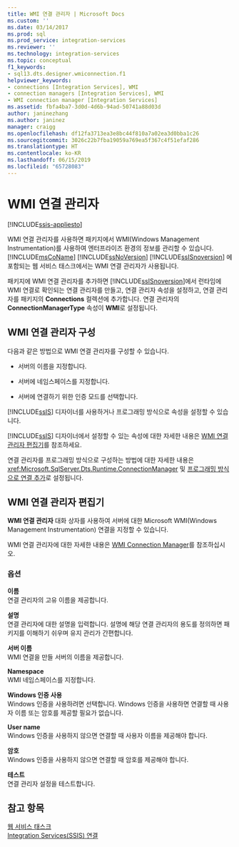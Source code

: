 ```yaml
---
title: WMI 연결 관리자 | Microsoft Docs
ms.custom: ''
ms.date: 03/14/2017
ms.prod: sql
ms.prod_service: integration-services
ms.reviewer: ''
ms.technology: integration-services
ms.topic: conceptual
f1_keywords:
- sql13.dts.designer.wmiconnection.f1
helpviewer_keywords:
- connections [Integration Services], WMI
- connection managers [Integration Services], WMI
- WMI connection manager [Integration Services]
ms.assetid: fbfa4ba7-3d0d-4d6b-94ad-50741a88d03d
author: janinezhang
ms.author: janinez
manager: craigg
ms.openlocfilehash: df12fa3713ea3e8bc44f810a7a02ea3d0bba1c26
ms.sourcegitcommit: 3026c22b7fba19059a769ea5f367c4f51efaf286
ms.translationtype: HT
ms.contentlocale: ko-KR
ms.lasthandoff: 06/15/2019
ms.locfileid: "65728083"
---
```

# <a name="wmi-connection-manager"></a>WMI 연결 관리자

[!INCLUDE[ssis-appliesto](../../includes/ssis-appliesto-ssvrpluslinux-asdb-asdw-xxx.md)]


  WMI 연결 관리자를 사용하면 패키지에서 WMI(Windows Management Instrumentation)를 사용하여 엔터프라이즈 환경의 정보를 관리할 수 있습니다. [!INCLUDE[msCoName](../../includes/msconame-md.md)] [!INCLUDE[ssNoVersion](../../includes/ssnoversion-md.md)] [!INCLUDE[ssISnoversion](../../includes/ssisnoversion-md.md)] 에 포함되는 웹 서비스 태스크에서는 WMI 연결 관리자가 사용됩니다.  
  
 패키지에 WMI 연결 관리자를 추가하면 [!INCLUDE[ssISnoversion](../../includes/ssisnoversion-md.md)]에서 런타임에 WMI 연결로 확인되는 연결 관리자를 만들고, 연결 관리자 속성을 설정하고, 연결 관리자를 패키지의 **Connections** 컬렉션에 추가합니다. 연결 관리자의 **ConnectionManagerType** 속성이 **WMI**로 설정됩니다.  
  
## <a name="configuration-of-the-wmi-connection-manager"></a>WMI 연결 관리자 구성  
 다음과 같은 방법으로 WMI 연결 관리자를 구성할 수 있습니다.  
  
-   서버의 이름을 지정합니다.  
  
-   서버에 네임스페이스를 지정합니다.  
  
-   서버에 연결하기 위한 인증 모드를 선택합니다.  
  
 [!INCLUDE[ssIS](../../includes/ssis-md.md)] 디자이너를 사용하거나 프로그래밍 방식으로 속성을 설정할 수 있습니다.  
  
 [!INCLUDE[ssIS](../../includes/ssis-md.md)] 디자이너에서 설정할 수 있는 속성에 대한 자세한 내용은 [WMI 연결 관리자 편집기](../../integration-services/connection-manager/wmi-connection-manager-editor.md)를 참조하세요.  
  
 연결 관리자를 프로그래밍 방식으로 구성하는 방법에 대한 자세한 내용은 <xref:Microsoft.SqlServer.Dts.Runtime.ConnectionManager> 및 [프로그래밍 방식으로 연결 추가](../../integration-services/building-packages-programmatically/adding-connections-programmatically.md)로 설정됩니다.  
  
## <a name="wmi-connection-manager-editor"></a>WMI 연결 관리자 편집기
  **WMI 연결 관리자** 대화 상자를 사용하여 서버에 대한 Microsoft WMI(Windows Management Instrumentation) 연결을 지정할 수 있습니다.  
  
 WMI 연결 관리자에 대한 자세한 내용은 [WMI Connection Manager](../../integration-services/connection-manager/wmi-connection-manager.md)를 참조하십시오.  
  
### <a name="options"></a>옵션  
 **이름**  
 연결 관리자의 고유 이름을 제공합니다.  
  
 **설명**  
 연결 관리자에 대한 설명을 입력합니다. 설명에 해당 연결 관리자의 용도를 정의하면 패키지를 이해하기 쉬우며 유지 관리가 간편합니다.  
  
 **서버 이름**  
 WMI 연결을 만들 서버의 이름을 제공합니다.  
  
 **Namespace**  
 WMI 네임스페이스를 지정합니다.  
  
 **Windows 인증 사용**  
 Windows 인증을 사용하려면 선택합니다. Windows 인증을 사용하면 연결할 때 사용자 이름 또는 암호를 제공할 필요가 없습니다.  
  
 **User name**  
 Windows 인증을 사용하지 않으면 연결할 때 사용자 이름을 제공해야 합니다.  
  
 **암호**  
 Windows 인증을 사용하지 않으면 연결할 때 암호를 제공해야 합니다.  
  
 **테스트**  
 연결 관리자 설정을 테스트합니다.  
  
## <a name="see-also"></a>참고 항목  
 [웹 서비스 태스크](../../integration-services/control-flow/web-service-task.md)   
 [Integration Services&#40;SSIS&#41; 연결](../../integration-services/connection-manager/integration-services-ssis-connections.md)  

